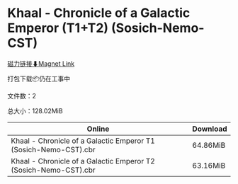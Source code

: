 # Khaal - Chronicle of a Galactic Emperor (T1+T2) (Sosich-Nemo-CST)

[磁力链接⬇Magnet Link](magnet:?xt=urn:btih:7ba6cd815296e0b927d499fbe290a45779077842&dn=Khaal%20-%20Chronicle%20of%20a%20Galactic%20Emperor%20%28T1%2BT2%29%20%28Sosich-Nemo-CST%29)

打包下载📦仍在工事中

文件数：2

总大小：128.02MiB

Online | Download
--- | ---
Khaal - Chronicle of a Galactic Emperor T1 (Sosich-Nemo-CST).cbr | 64.86MiB
Khaal - Chronicle of a Galactic Emperor T2 (Sosich-Nemo-CST).cbr | 63.16MiB
